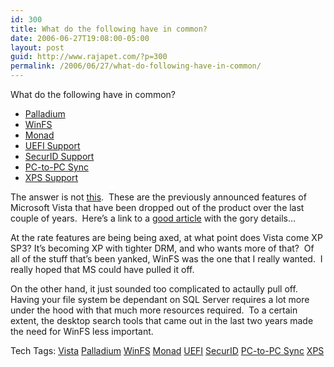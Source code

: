 ```yaml
---
id: 300
title: What do the following have in common?
date: 2006-06-27T19:08:00-05:00
layout: post
guid: http://www.rajapet.com/?p=300
permalink: /2006/06/27/what-do-following-have-in-common/
---
```

What do the following have in common? 

  * [Palladium](http://www.pbs.org/cringely/pulpit/pulpit20020627.html)
  * [WinFS](http://blogs.msdn.com/winfs/archive/2006/06/23/644706.aspx)
  * [Monad](http://it.slashdot.org/article.pl?sid=05/08/05/2233207&from=rss)
  * [UEFI Support](http://www.eweek.com/article2/0,1895,1939422,00.asp)
  * [SecurID Support](http://arstechnica.com/news.ars/post/20060503-6734.html)
  * [PC-to-PC Sync](http://www.techweb.com/showArticle.jhtml?articleID=188702466)
  * [XPS Support](http://www.builderau.com.au/program/work/0,39024650,39256122,00.htm)

The answer is not [this](http://www.moonrise.org/other/favorite.shtml).  These are the previously announced features of Microsoft Vista that have been dropped out of the product over the last couple of years.  Here’s a link to a [good article](http://www.crn.com/sections/breakingnews/breakingnews.jhtml?articleId=189601760&cid=CRNBreakingNews) with the gory details…

At the rate features are being being axed, at what point does Vista come XP SP3? It’s becoming XP with tighter DRM, and who wants more of that?  Of all of the stuff that’s been yanked, WinFS was the one that I really wanted.  I really hoped that MS could have pulled it off.

On the other hand, it just sounded too complicated to actaully pull off.  Having your file system be dependant on SQL Server requires a lot more under the hood with that much more resources required.  To a certain extent, the desktop search tools that came out in the last two years made the need for WinFS less important.

<div>
  Tech Tags: <a href="http://technorati.com/tag/Vista" rel="tag">Vista</a> <a href="http://technorati.com/tag/Palladium" rel="tag">Palladium</a> <a href="http://technorati.com/tag/WinFS" rel="tag">WinFS</a> <a href="http://technorati.com/tag/Monad" rel="tag">Monad</a> <a href="http://technorati.com/tag/UEFI" rel="tag">UEFI</a> <a href="http://technorati.com/tag/SecurID" rel="tag">SecurID</a> <a href="http://technorati.com/tag/PC-to-PC+Sync" rel="tag">PC-to-PC Sync</a> <a href="http://technorati.com/tag/XPS" rel="tag">XPS</a>
</div>